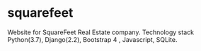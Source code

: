 # squarefeet
Website for SquareFeet Real Estate company. Technology stack Python(3.7), Django(2.2), Bootstrap 4 , Javascript, SQLite.

